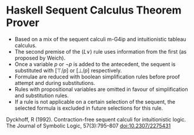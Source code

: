 # Haskell Sequent Calculus Theorem Prover

- Based on a mix of the sequent calculi m-G4ip and intuitionistic tableau calculus.
- The second premise of the $(L\lor)$ rule uses information from the first (as proposed by Weich).
- Once a variable $p$ or $\neg p$ is added to the antecedent, the sequent is substituted with $[\top/p]$ or $[\bot/p]$ respectively.
- Formulae are reduced with boolean simplification rules before proof attempt and during substitutions.
- Rules with propositional variables are omitted in favour of simplification and substitution rules.
- If a rule is not applicable on a certain selection of the sequent, the selected formula is excluded in future selections for this rule.

Dyckhoff, R (1992). Contraction-free sequent calculi for intuitionistic logic. The Journal of Symbolic Logic, 57(3):795–807 [doi:10.2307/2275431](https://doi.org/10.2307/2275431)
